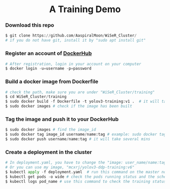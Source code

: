 <h1 align="center">A Training Demo</h1>

### Download this repo
```python
$ git clone https://github.com/AaspiralMoon/WiSeR_Cluster/
# if you do not have git, install it by "sudo apt install git"
```

### Register an account of [DockerHub](https://hub.docker.com/)
```python
# After registration, login in your account on your computer
$ docker login -u=username -p=password
```

### Build a docker image from Dockerfile
```python
# check the path, make sure you are under "WiSeR_Cluster/training"
$ cd WiSeR_Cluster/training 
$ sudo docker build -f Dockerfile -t yolov3-training:v1 .  # it will take several mins
$ sudo docker images # check if the image has been built
```

### Tag the image and push it to your DockerHub
```python
$ sudo docker images # find the image_id
$ sudo docker tag image_id username/name:tag # example: sudo docker tag image_id renjie/yolov3-training:v1
$ sudo docker push username/name:tag # it will take several mins
```

### Create a deployment in the cluster
```python
# In deployment.yaml, you have to change the "image: user_name/name:tag" based on your setup.
# Or you can use my image, "mcxrj/yolov3-ddp-training:v6"
$ kubectl apply -f deployment.yaml  # run this command on the master node
$ kubectl get pods -o wide # check the pods running status and the scheduled nodes.
$ kubectl logs pod_name # use this command to check the training status
```

